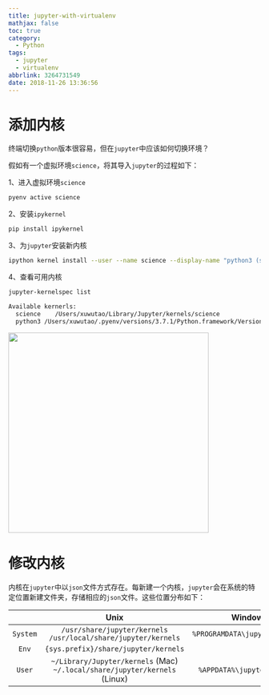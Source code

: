 ```yaml
---
title: jupyter-with-virtualenv
mathjax: false
toc: true
category:
  - Python
tags:
  - jupyter
  - virtualenv
abbrlink: 3264731549
date: 2018-11-26 13:36:56
---
```


# 添加内核
终端切换`python`版本很容易，但在`jupyter`中应该如何切换环境？

假如有一个虚拟环境`science`，将其导入`jupyter`的过程如下：

1、进入虚拟环境`science`
```bash
pyenv active science
```

2、安装`ipykernel`
```bash
pip install ipykernel
```

3、为`jupyter`安装新内核
```bash
ipython kernel install --user --name science --display-name "python3 (science)"
```

4、查看可用内核
```bash
jupyter-kernelspec list

Available kernerls:
  science    /Users/xuwutao/Library/Jupyter/kernels/science
  python3 /Users/xuwutao/.pyenv/versions/3.7.1/Python.framework/Versions/3.7/share/jupyter/kernels/python3
```

<img src="{%asset_path jupyter-with-virtualenv.png %}" width="400" height="400">

# 修改内核
内核在`jupyter`中以`json`文件方式存在。每新建一个内核，`jupyter`会在系统的特定位置新建文件夹，存储相应的`json`文件。这些位置分布如下：

|          | Unix                                                                          | Windows                        |
| :---:    | :---:                                                                         | :----:                         |
| `System` | `/usr/share/jupyter/kernels`<br>`/usr/local/share/jupyter/kernels`            | `%PROGRAMDATA\jupyter\kernels` |
| `Env`    | `{sys.prefix}/share/jupyter/kernels`                                          |                                |
| `User`   | `~/Library/Jupyter/kernels` (Mac)<br>`~/.local/share/jupyter/kernels` (Linux) | `%APPDATA%\jupyter\kernels`
